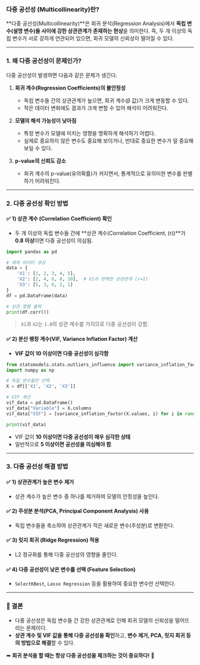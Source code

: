 ### **다중 공선성 (Multicollinearity)란?**  
**다중 공선성(Multicollinearity)**은 회귀 분석(Regression Analysis)에서 **독립 변수(설명 변수)들 사이에 강한 상관관계가 존재하는 현상**을 의미한다. 즉, 두 개 이상의 독립 변수가 서로 강하게 연관되어 있으면, 회귀 모델의 신뢰성이 떨어질 수 있다.

---

### **1. 왜 다중 공선성이 문제인가?**  
다중 공선성이 발생하면 다음과 같은 문제가 생긴다.

1. **회귀 계수(Regression Coefficients)의 불안정성**  
   - 독립 변수들 간의 상관관계가 높으면, 회귀 계수(β 값)가 크게 변동할 수 있다.
   - 작은 데이터 변화에도 결과가 크게 변할 수 있어 해석이 어려워진다.

2. **모델의 해석 가능성이 낮아짐**  
   - 특정 변수가 모델에 미치는 영향을 명확하게 해석하기 어렵다.
   - 실제로 중요하지 않은 변수도 중요해 보이거나, 반대로 중요한 변수가 덜 중요해 보일 수 있다.

3. **p-value의 신뢰도 감소**  
   - 회귀 계수의 p-value(유의확률)가 커지면서, 통계적으로 유의미한 변수를 판별하기 어려워진다.

---

### **2. 다중 공선성 확인 방법**
#### ✅ **1) 상관 계수 (Correlation Coefficient) 확인**
   - 두 개 이상의 독립 변수들 간에 **상관 계수(Correlation Coefficient, \(r\))**가 **0.8 이상**이면 다중 공선성이 의심됨.
   ```python
   import pandas as pd

   # 예제 데이터 생성
   data = {
       'X1': [1, 2, 3, 4, 5],
       'X2': [2, 4, 6, 8, 10],  # X1과 완벽한 상관관계 (r=1)
       'X3': [5, 3, 6, 2, 1]
   }
   df = pd.DataFrame(data)

   # 상관 행렬 출력
   print(df.corr())
   ```
   > `X1`과 `X2`는 `1.0`의 상관 계수를 가지므로 다중 공선성이 강함.

#### ✅ **2) 분산 팽창 계수(VIF, Variance Inflation Factor) 계산**
   - **VIF 값이 10 이상이면 다중 공선성이 심각함**  
   ```python
   from statsmodels.stats.outliers_influence import variance_inflation_factor
   import numpy as np

   # 독립 변수들만 선택
   X = df[['X1', 'X2', 'X3']]

   # VIF 계산
   vif_data = pd.DataFrame()
   vif_data["Variable"] = X.columns
   vif_data["VIF"] = [variance_inflation_factor(X.values, i) for i in range(X.shape[1])]

   print(vif_data)
   ```
   - VIF 값이 **10 이상이면 다중 공선성이 매우 심각한 상태**  
   - 일반적으로 **5 이상이면 공선성을 의심해야 함**.

---

### **3. 다중 공선성 해결 방법**
#### **✅ 1) 상관관계가 높은 변수 제거**
   - 상관 계수가 높은 변수 중 하나를 제거하여 모델의 안정성을 높인다.

#### **✅ 2) 주성분 분석(PCA, Principal Component Analysis) 사용**
   - 독립 변수들을 축소하여 상관관계가 적은 새로운 변수(주성분)로 변환한다.

#### **✅ 3) 릿지 회귀 (Ridge Regression) 적용**
   - L2 정규화를 통해 다중 공선성의 영향을 줄인다.

#### **✅ 4) 다중 공선성이 낮은 변수를 선택 (Feature Selection)**
   - `SelectKBest`, `Lasso Regression` 등을 활용하여 중요한 변수만 선택한다.

---

### **📌 결론**
- 다중 공선성은 독립 변수들 간 강한 상관관계로 인해 회귀 모델의 신뢰성을 떨어뜨리는 문제이다.
- **상관 계수 및 VIF 값을 통해 다중 공선성을 확인**하고, **변수 제거, PCA, 릿지 회귀 등의 방법으로 해결**할 수 있다.

➡ **회귀 분석을 할 때는 항상 다중 공선성을 체크하는 것이 중요하다!** 🚀
